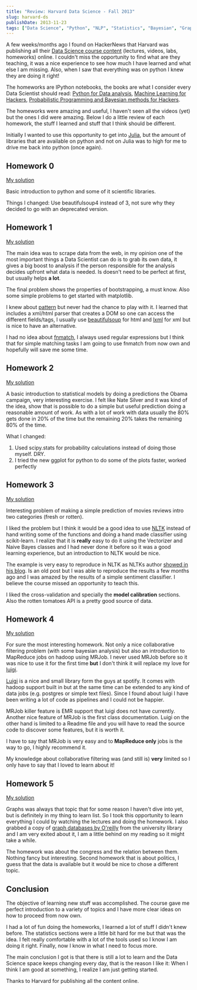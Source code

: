 ```yaml
---
title: "Review: Harvard Data Science - Fall 2013"
slug: harvard-ds
publishDate: 2013-11-23
tags: ["Data Science", "Python", "NLP", "Statistics", "Bayesian", "Graphs"]
---
```


A few weeks/months ago I found on HackerNews that Harvard was publishing all their [Data Science course content](http://cs109.org/) (lectures, videos, labs, homeworks) online. I couldn't miss the opportunity to find what are they teaching, it was a nice experience to see how much I have learned and what else I am missing. Also, when I saw that everything was on python I knew they are doing it right!

The homeworks are IPython notebooks, the books are what I consider every Data Scientist should read: [Python for Data analysis](http://shop.oreilly.com/product/0636920023784.do), [Machine Learning for Hackers](http://shop.oreilly.com/product/0636920018483.do), [Probabilistic Programming and Bayesian methods for Hackers](http://nbviewer.ipython.org/urls/raw.github.com/CamDavidsonPilon/Probabilistic-Programming-and-Bayesian-Methods-for-Hackers/master/Prologue/Prologue.ipynb).

The homeworks were amazing and useful, I haven't seen all the videos (yet) but the ones I did were amazing. Below I do a little review of each homework, the stuff I learned and stuff that I think should be different.

Initially I wanted to use this opportunity to get into [Julia](http://julialang.org/), but the amount of libraries that are available on python and not on Julia was to high for me to drive me back into python (once again).

## Homework 0

[My solution](http://nbviewer.ipython.org/urls/raw.github.com/danielfrg/harvard-cs109-fall-2013/master/homeworks/HW0/HW0_mysolution.ipynb)

Basic introduction to python and some of it scientific libraries.

Things I changed:
Use beautifulsoup4 instead of 3, not sure why they decided to go with an deprecated version.

## Homework 1

[My solution](http://nbviewer.ipython.org/urls/raw.github.com/danielfrg/harvard-cs109-fall-2013/master/homeworks/HW1/HW1_mysolution.ipynb)

The main idea was to scrape data from the web, in my opinion one of the most important things a Data Scientist can do is to grab its own data, it gives a big boost to analysis if the person responsible for the analysis decides upfront what data is needed. Is doesn't need to be perfect at first, but usually helps **a lot**.

The final problem shows the properties of bootstrapping, a must know. Also some simple problems to get started with matplotlib.

I knew about [pattern](http://www.clips.ua.ac.be/pattern) but never had the chance to play with it. I learned that includes a xml/html parser that creates a DOM so one can access the different fields/tags, I usually use [beautifulsoup](http://www.crummy.com/software/BeautifulSoup/bs4/doc/) for html and [lxml](http://lxml.de/) for xml but is nice to have an alternative.

I had no idea about [fnmatch](http://docs.python.org/2/library/fnmatch.html), I always used regular expressions but I think that for simple matching tasks I am going to use fnmatch from now own and hopefully will save me some time.

## Homework 2

[My solution](http://nbviewer.ipython.org/urls/raw.github.com/danielfrg/harvard-cs109-fall-2013/master/homeworks/HW2/HW2_mysolution.ipynb)

A basic introduction to statistical models by doing a predictions the Obama campaign, very interesting exercise. I felt like Nate Silver and it was kind of the idea, show that is possible to do a simple but useful prediction doing a reasonable amount of work. As with a lot of work with data usually the 80% gets done in 20% of the time but the remaining 20% takes the remaining 80% of the time.

What I changed:

1. Used scipy.stats for probability calculations instead of doing those myself. DRY.
2. I tried the new ggplot for python to do some of the plots faster, worked perfectly

## Homework 3

[My solution](http://nbviewer.ipython.org/urls/raw.github.com/danielfrg/harvard-cs109-fall-2013/master/homeworks/HW3/HW3_mysolution.ipynb)

Interesting problem of making a simple prediction of movies reviews intro two categories (fresh or rotten).

I liked the problem but I think it would be a good idea to use [NLTK](http://nltk.org/) instead of hand writing some of the functions and doing a hand made classifier using scikit-learn. I realize that it is **really** easy to do it using the Vectorizer and Naive Bayes classes and I had never done it before so it was a good learning experience, but an introduction to NLTK would be nice.

The example is very easy to reproduce in NLTK as NLTKs author [showed in his blog](http://streamhacker.com/2010/05/10/text-classification-sentiment-analysis-naive-bayes-classifier). Is an old post but I was able to reproduce the results a few months ago and I was amazed by the results of a simple sentiment classifier. I believe the course missed an opportunity to teach this.

I liked the cross-validation and specially the **model calibration** sections. Also the rotten tomatoes API is a pretty good source of data.

## Homework 4

[My solution](http://nbviewer.ipython.org/urls/raw.github.com/danielfrg/harvard-cs109-fall-2013/master/homeworks/HW4/HW4_mysolution.ipynb)

For sure the most interesting homework. Not only a nice collaborative filtering problem (with some bayesian analysis) but also an introduction to MapReduce jobs on hadoop using MRJob. I never used MRJob before so it was nice to use it for the first time **but** I don't think it will replace my love for [luigi](https://github.com/spotify/luigi).

[Luigi](https://github.com/spotify/luigi) is a nice and small library form the guys at spotify. It comes with hadoop support built in but at the same time can be extended to any kind of data jobs (e.g. postgres or simple text files). Since I found about luigi I have been writing a lot of code as pipelines and I could not be happier.

MRJob killer feature is EMR support that luigi does not have currently. Another nice feature of MRJob is the first class documentation. Luigi on the other hand is limited to a Readme file and you will have to read the source code to discover some features, but it is worth it.

I have to say that MRJob is very easy and to **MapReduce only** jobs is the way to go, I highly recommend it.

My knowledge about collaborative filtering was (and still is) **very** limited so I only have to say that I loved to learn about it!

## Homework 5

[My solution](http://nbviewer.ipython.org/urls/raw.github.com/danielfrg/harvard-cs109-fall-2013/master/homeworks/HW5/HW5_mysolution.ipynb)

Graphs was always that topic that for some reason I haven't dive into yet, but is definitely in my thing to learn list. So I took this opportunity to learn everything I could by watching the lectures and doing the homework.
I also grabbed a copy of [graph databases by O'reilly](http://graphdatabases.com) from the university library and I am very exited about it, I am a little behind on my reading so it might take a while.

The homework was about the congress and the relation between them. Nothing fancy but interesting.
Second homework that is about politics, I guess that the data is available but it would be nice to chose a different topic.

## Conclusion

The objective of learning new stuff was accomplished. The course gave me perfect introduction to a variety of topics and I have more clear ideas on how to proceed from now own.

I had a lot of fun doing the homeworks, I learned a lot of stuff I didn't knew before. The statistics sections were a little bit hard for me but that was the idea. I felt really comfortable with a lot of the tools used so I know I am doing it right. Finally, now I know in what I need to focus more.

The main conclusion I got is that there is still a lot to learn and the Data Science space keeps changing every day, that is the reason I like it: When I think I am good at something, I realize I am just getting started.

Thanks to Harvard for publishing all the content online.
